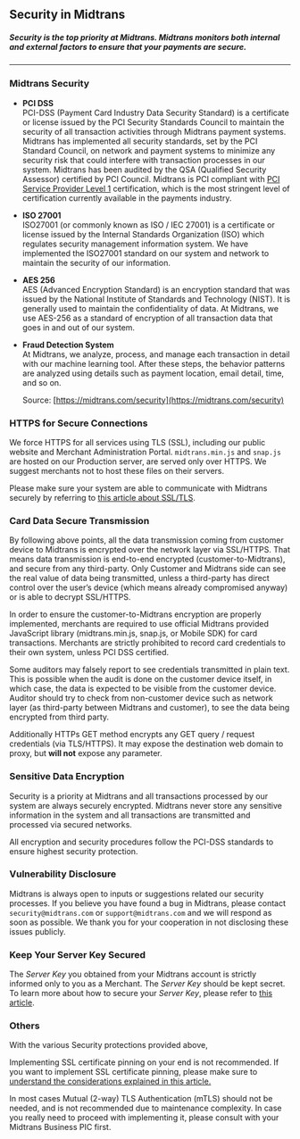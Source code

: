 ## Security in Midtrans

##### *Security is the top priority at Midtrans. Midtrans monitors both internal and external factors to ensure that your payments are secure.*
------------------

### Midtrans Security

- **PCI DSS**<br>
  PCI-DSS (Payment Card Industry Data Security Standard) is a certificate or license issued by the PCI Security Standards Council to maintain the security of all transaction activities through Midtrans payment systems. Midtrans has implemented all security standards, set by the PCI Standard Council, on network and payment systems to minimize any security risk that could interfere with transaction processes in our system.
  Midtrans has been audited by the QSA (Qualified Security Assessor) certified by PCI Council. Midtrans is PCI compliant with [PCI Service Provider Level 1](http://www.visa.com/splisting/searchGrsp.do?companyNameCriteria=midtrans) certification, which is the most stringent level of certification currently available in the payments industry.

- **ISO 27001**<br>
  ISO27001 (or commonly known as ISO / IEC 27001) is a certificate or license issued by the Internal Standards Organization (ISO) which regulates security management information system. 
  We have implemented the ISO27001 standard on our system and network to maintain the security of our information.

- **AES 256**<br>
  AES (Advanced Encryption Standard) is an encryption standard that was issued by the National Institute of Standards and Technology (NIST). It is generally used to maintain the confidentiality of data. 
  At Midtrans, we use AES-256 as a standard of encryption of all transaction data that goes in and out of our system.

- **Fraud Detection System**<br>At Midtrans, we analyze, process, and manage each transaction in detail with our machine learning tool. After these steps, the behavior patterns are analyzed using details such as payment location, email detail, time, and so on.

  Source: [https://midtrans.com/security](https://midtrans.com/security)

### HTTPS for Secure Connections

We force HTTPS for all services using TLS (SSL), including our public website and Merchant Administration Portal. 
`midtrans.min.js` and `snap.js` are hosted on our Production server, are served only over HTTPS. We suggest merchants not to host these files on their servers. 

Please make sure your system are able to communicate with Midtrans securely by referring to [this article about SSL/TLS](https://midtrans.com/id/blog/time-to-upgrade-to-tls-version-1-2).

### Card Data Secure Transmission

By following above points, all the data transmission coming from customer device to Midtrans is encrypted over the network layer via SSL/HTTPS. That means data transmission is end-to-end encrypted (customer-to-Midtrans), and secure from any third-party. Only Customer and Midtrans side can see the real value of data being transmitted, unless a third-party has direct control over the user’s device (which means already compromised anyway) or is able to decrypt SSL/HTTPS.

In order to ensure the customer-to-Midtrans encryption are properly implemented, merchants are required to use official Midtrans provided JavaScript library (midtrans.min.js, snap.js, or Mobile SDK) for card transactions. Merchants are strictly prohibited to record card credentials to their own system, unless PCI DSS certified. 

Some auditors may falsely report to see credentials transmitted in plain text. This is possible when the audit is done on the customer device itself, in which case, the data is expected to be visible from the customer device. Auditor should try to check from non-customer device such as network layer (as third-party between Midtrans and customer), to see the data being encrypted from third party.

Additionally HTTPs GET method encrypts any GET query / request credentials (via TLS/HTTPS). It may expose the destination web domain to proxy, but **will not** expose any parameter.

### Sensitive Data Encryption

Security is a priority at Midtrans and all transactions processed by our system are always securely encrypted. Midtrans never store any sensitive information in the system and all transactions are transmitted and processed via secured networks.

All encryption and security procedures follow the PCI-DSS standards to ensure highest security protection.

### Vulnerability Disclosure

Midtrans is always open to inputs or suggestions related our security processes. If you believe you have found a bug in Midtrans, please contact `security@midtrans.com` or `support@midtrans.com` and we will respond as soon as possible. We thank you for your cooperation in not disclosing these issues publicly.

### Keep Your Server Key Secured

The *Server Key* you obtained from your Midtrans account is strictly informed only to you as a Merchant. The *Server Key* should be kept secret. To learn more about how to secure your *Server Key*, please refer to [this article](https://blog.midtrans.com/bagaimana-cara-menyimpan-server-key-dengan-aman/).

### Others
With the various Security protections provided above,

Implementing SSL certificate pinning on your end is not recommended. If you want to implement SSL certificate pinning, please make sure to [understand the considerations explained in this article.](/en/other/faq/technical.md#what-should-be-considered-when-merchant-want-to-do-ssl-certificate-pinning)

In most cases Mutual (2-way) TLS Authentication (mTLS) should not be needed, and is not recommended due to maintenance complexity. In case you really need to proceed with implementing it, please consult with your Midtrans Business PIC first. 